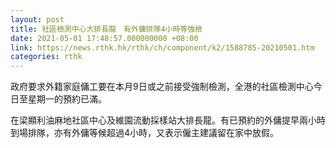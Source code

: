 ```yaml
---
layout: post
title: 社區檢測中心大排長龍　有外傭排隊4小時等強檢
date: 2021-05-01 17:48:57.000000000 +08:00
link: https://news.rthk.hk/rthk/ch/component/k2/1588785-20210501.htm
categories: rthk
---
```


政府要求外籍家庭傭工要在本月9日或之前接受強制檢測，全港的社區檢測中心今日至星期一的預約已滿。

在梁顯利油麻地社區中心及維園流動採樣站大排長龍。有已預約的外傭提早兩小時到場排隊，亦有外傭等候超過4小時，又表示僱主建議留在家中放假。
